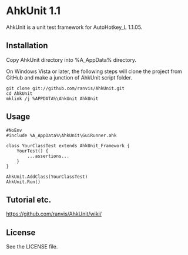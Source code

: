 AhkUnit 1.1
===========

AhkUnit is a unit test framework for AutoHotkey_L 1.1.05.

## Installation

Copy AhkUnit directory into %A_AppData% directory.

On Windows Vista or later,
the following steps will clone the project from GitHub
and make a junction of AhkUnit script folder.

	git clone git://github.com/ranvis/AhkUnit.git
	cd AhkUnit
	mklink /j %APPDATA%\AhkUnit AhkUnit

## Usage

	#NoEnv
	#include %A_AppData%\AhkUnit\GuiRunner.ahk
	
	class YourClassTest extends AhkUnit_Framework {
		YourTest() {
			...assertions...
		}
	}
	
	AhkUnit.AddClass(YourClassTest)
	AhkUnit.Run()

## Tutorial etc.

https://github.com/ranvis/AhkUnit/wiki/

## License

See the LICENSE file.
